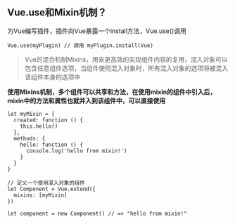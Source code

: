 ## Vue.use和Mixin机制？
为Vue编写插件，插件向Vue暴露一个install方法，Vue.use()调用
````
Vue.use(myPlugin) // 调用 myPlugin.install(Vue)
````
>Vue的混合机制Mixins，用来更高效的实现组件内容的复用，混入对象可以包含任意组件选项，当组件使用混入对象时，所有混入对象的选项将被混入该组件本身的选项中

**使用Mixins机制，多个组件可以共享和方法，在使用mixin的组件中引入后，mixin中的方法和属性也就并入到该组件中，可以直接使用**
````
let myMixin = {
  created: function () {
    this.hello()
  },
  methods: {
    hello: function () {
      console.log('hello from mixin!')
    }
  }
}

// 定义一个使用混入对象的组件
let Component = Vue.extend({
  mixins: [myMixin]
})

let component = new Component() // => "hello from mixin!"
````
